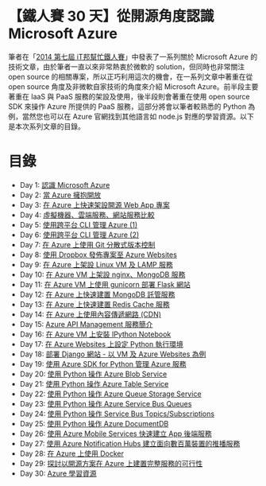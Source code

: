 【鐵人賽 30 天】從開源角度認識 Microsoft Azure
================================

筆者在「[2014 第七屆 iT邦幫忙鐵人賽](http://ithelp.ithome.com.tw/ironman7)」中發表了一系列關於 Microsoft Azure 的技術文章，由於筆者一直以來非常熱衷於微軟的 solution，但同時也非常關注 open source 的相關專案，所以正巧利用這次的機會，在一系列文章中著重在從 open source 角度及非微軟自家技術的角度來介紹 Microsoft Azure。前半段主要著重在 IaaS 與 PaaS 服務的架設及使用，後半段則會著重在使用 open source SDK 來操作 Azure 所提供的 PaaS 服務，這部分將會以筆者較熟悉的 Python 為例，當然您也可以在 Azure 官網找到其他語言如 node.js 對應的學習資源。以下是本次系列文章的目錄。

# 目錄

- Day 1: [認識 Microsoft Azure](https://github.com/hungys/azure-blog/blob/master/01-introduction-to-microsoft-azure.md)
- Day 2: [當 Azure 擁抱開放](https://github.com/hungys/azure-blog/blob/master/02-when-azure-embrace-open.md)
- Day 3: [在 Azure 上快速架設開源 Web App 專案](https://github.com/hungys/azure-blog/blob/master/03-install-open-source-cms-on-azure.md)
- Day 4: [虛擬機器、雲端服務、網站服務比較](https://github.com/hungys/azure-blog/blob/master/04-compare-vm-cloudservices-websites.md)
- Day 5: [使用跨平台 CLI 管理 Azure (1)](https://github.com/hungys/azure-blog/blob/master/05-using-azure-xplat-cli-1.md)
- Day 6: [使用跨平台 CLI 管理 Azure (2)](https://github.com/hungys/azure-blog/blob/master/06-using-azure-xplat-cli-2.md)
- Day 7: [在 Azure 上使用 Git 分散式版本控制](https://github.com/hungys/azure-blog/blob/master/07-using-git-on-azure.md)
- Day 8: [使用 Dropbox 發佈專案至 Azure Websites](https://github.com/hungys/azure-blog/blob/master/08-using-dropbox-deploy-to-azure-websites.md)
- Day 9: [在 Azure 上架設 Linux VM 及 LAMP 服務](https://github.com/hungys/azure-blog/blob/master/09-install-lamp-on-azure-vm.md)
- Day 10: [在 Azure VM 上架設 nginx、MongoDB 服務](https://github.com/hungys/azure-blog/blob/master/10-install-nginx-mongodb-on-azure.md)
- Day 11: [在 Azure VM 上使用 gunicorn 部署 Flask 網站](https://github.com/hungys/azure-blog/blob/master/11-deploy-flask-by-gunicorn-on-azure.md)
- Day 12: [在 Azure 上快速建置 MongoDB 託管服務](https://github.com/hungys/azure-blog/blob/master/12-mongodb-managed-service-on-azure.md)
- Day 13: [在 Azure 上快速建置 Redis Cache 服務](https://github.com/hungys/azure-blog/blob/master/13-managed-redis-cache-on-azure.md)
- Day 14: [在 Azure 上使用內容傳遞網路 (CDN)](https://github.com/hungys/azure-blog/blob/master/14-using-azure-cdn.md)
- Day 15: [Azure API Management 服務簡介](https://github.com/hungys/azure-blog/blob/master/15-azure-api-management-overview.md)
- Day 16: [在 Azure VM 上安裝 IPython Notebook](https://github.com/hungys/azure-blog/blob/master/16-install-ipython-notebook-on-azure.md)
- Day 17: [在 Azure Websites 上設定 Python 執行環境](https://github.com/hungys/azure-blog/blob/master/17-configure-python-on-azure-websites.md)
- Day 18: [部署 Django 網站 - 以 VM 及 Azure Websites 為例](https://github.com/hungys/azure-blog/blob/master/18-deploy-django-on-azure-vm-and-websites.md)
- Day 19: [使用 Azure SDK for Python 管理 Azure 服務](https://github.com/hungys/azure-blog/blob/master/19-azure-service-management-using-python.md)
- Day 20: [使用 Python 操作 Azure Blob Service](https://github.com/hungys/azure-blog/blob/master/20-azure-blob-service-using-python.md)
- Day 21: [使用 Python 操作 Azure Table Service](https://github.com/hungys/azure-blog/blob/master/21-azure-table-service-using-python.md)
- Day 22: [使用 Python 操作 Azure Queue Storage Service](https://github.com/hungys/azure-blog/blob/master/22-azure-queue-storage-service-using-python.md)
- Day 23: [使用 Python 操作 Azure Service Bus Queues](https://github.com/hungys/azure-blog/blob/master/23-azure-service-bus-queues-using-python.md)
- Day 24: [使用 Python 操作 Service Bus Topics/Subscriptions](https://github.com/hungys/azure-blog/blob/master/24-azure-service-bus-topics-subscriptions-using-python.md)
- Day 25: [使用 Python 操作 Azure DocumentDB](https://github.com/hungys/azure-blog/blob/master/25-azure-documentdb-using-python.md)
- Day 26: [使用 Azure Mobile Services 快速建立 App 後端服務](https://github.com/hungys/azure-blog/blob/master/26-azure-mobile-services-overview.md)
- Day 27: [使用 Azure Notification Hubs 建立面向數百萬裝置的推播服務](https://github.com/hungys/azure-blog/blob/master/27-azure-notification-hubs-overview.md)
- Day 28: [在 Azure 上使用 Docker](https://github.com/hungys/azure-blog/blob/master/28-using-docker-on-azure.md)
- Day 29: [探討以開源方案在 Azure 上建置完整服務的可行性](https://github.com/hungys/azure-blog/blob/master/29-possibility-to-build-open-source-service-on-azure.md)
- Day 30: [Azure 學習資源](https://github.com/hungys/azure-blog/blob/master/30-azure-study-resouces.md)
